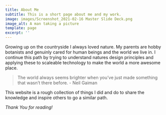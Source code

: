 ```yaml
---
title: About Me
subtitle: This is a short page about me and my work.
image: images/Screenshot_2021-02-16 Master Slide Deck.png
image_alt: A man taking a picture
template: page
excerpt: ''
---
```

Growing up on the countryside I always loved nature. My parents are hobby botanists and genuinly cared for human beings and the world we live in. I continue this path by trying to understand natures design principles and applying these to scaleable technology to make the world a more awesome place.

> The world always seems brighter when you’ve just made something that wasn’t there before. - Neil Gaiman

This website is a rough collection of things I did and do to share the knowledge and inspire others to go a similar path.

*Thank You for reading!*
